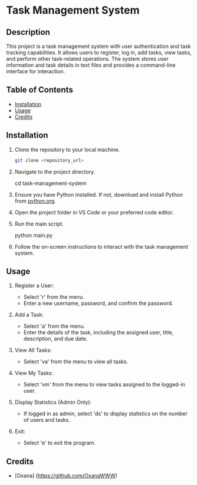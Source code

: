 # Task Management System

## Description
This project is a task management system with user authentication and task tracking capabilities. It allows users to register, log in, add tasks, view tasks, and perform other task-related operations. The system stores user information and task details in text files and provides a command-line interface for interaction.

## Table of Contents
- [Installation](#installation)
- [Usage](#usage)
- [Credits](#credits)

## Installation
1. Clone the repository to your local machine.
    ```bash
    git clone <repository_url>
2. Navigate to the project directory.
    
    cd task-management-system
    
3. Ensure you have Python installed. If not, download and install Python from [python.org](https://www.python.org/downloads/).
4. Open the project folder in VS Code or your preferred code editor.
5. Run the main script.
    
    python main.py
    
6. Follow the on-screen instructions to interact with the task management system.

## Usage
1. Register a User:
   - Select 'r' from the menu.
   - Enter a new username, password, and confirm the password.

2. Add a Task:
   - Select 'a' from the menu.
   - Enter the details of the task, including the assigned user, title, description, and due date.

3. View All Tasks:
   - Select 'va' from the menu to view all tasks.

4. View My Tasks:
   - Select 'vm' from the menu to view tasks assigned to the logged-in user.

5. Display Statistics (Admin Only):
   - If logged in as admin, select 'ds' to display statistics on the number of users and tasks.

6. Exit:
   - Select 'e' to exit the program.

## Credits
- [Oxana] (https://github.com/OxanaWWW)



